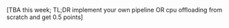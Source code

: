 [TBA this week; TL;DR implement your own pipeline OR cpu offloading from scratch and get 0.5 points]
